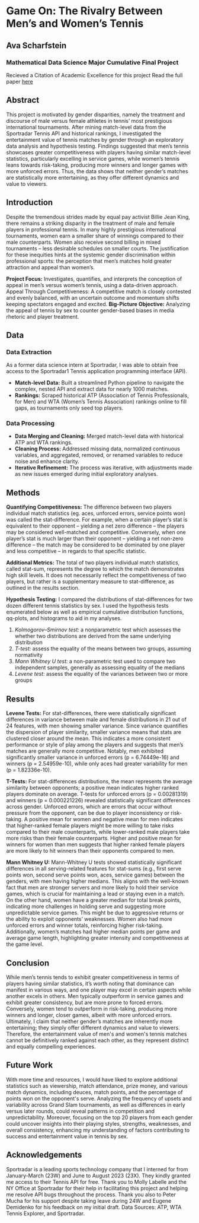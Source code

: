# Game On: The Rivalry Between Men’s and Women’s Tennis
## Ava Scharfstein
### Mathematical Data Science Major Cumulative Final Project
Recieved a Citation of Academic Excellence for this project
Read the full paper [here]()


## Abstract
This project is motivated by gender disparities, namely the treatment and discourse of male versus female athletes in tennis’ most prestigious international tournaments. After mining match-level data from the Sportradar Tennis API and historical rankings, I investigated the entertainment value of tennis matches by gender through an exploratory data analysis and hypothesis testing. Findings suggested that men’s tennis showcases greater competitiveness with players having similar match-level statistics, particularly excelling in service games, while women’s tennis leans towards risk-taking, producing more winners and longer games with more unforced errors. Thus, the data shows that neither gender’s matches are statistically more entertaining, as they offer different dynamics and value to viewers.

## Introduction

Despite the tremendous strides made by equal pay activist Billie Jean King, there remains a striking disparity in the treatment of male and female players in professional tennis. In many highly prestigious international tournaments, women earn a smaller share of winnings compared to their male counterparts. Women also receive second billing in mixed tournaments – less desirable schedules on smaller courts. The justification for these inequities hints at the systemic gender discrimination within professional sports: the perception that men’s matches hold greater attraction and appeal than women’s.

**Project Focus:** Investigates, quantifies, and interprets the conception of appeal in men’s versus women’s tennis, using a data-driven approach.
Appeal Through Competitiveness: A competitive match is closely contested and evenly balanced, with an uncertain outcome and momentum shifts keeping spectators engaged and excited.
**Big-Picture Objective:** Analyzing the appeal of tennis by sex to counter gender-based biases in media rhetoric and player treatment.

## Data
### Data Extraction
As a former data science intern at Sportradar, I was able to obtain free access to the Sportradar1 Tennis application programming interface (API).
* **Match-level Data:** Built a streamlined Python pipeline to navigate the complex, nested API and extract data for nearly 1000 matches.
* **Rankings:** Scraped historical ATP (Association of Tennis Professionals, for Men) and WTA (Women’s Tennis Association) rankings online to fill gaps, as tournaments only seed top players.

### Data Processing
* **Data Merging and Cleaning:** Merged match-level data with historical ATP and WTA rankings.
* **Cleaning Process:** Addressed missing data, normalized continuous variables, and aggregated, removed, or renamed variables to reduce noise and enhance clarity.
* **Iterative Refinement:** The process was iterative, with adjustments made as new issues emerged during initial exploratory analyses.

## Methods

**Quantifying Competitiveness:** The difference between two players individual match statistics (eg. aces, unforced errors, service points won) was called the stat-difference. For example, when a certain player’s stat is equivalent to their opponent – yielding a net zero difference – the players may be considered well-matched and competitive. Conversely, when one player’s stat is much larger than their opponent – yielding a net non-zero difference – the match may be considered to be dominated by one player and less competitive – in regards to that specific statistic.

**Additional Metrics:** The total of two players individual match statistics, called stat-sum, represents the degree to which the match demonstrates high skill levels. It does not necessarily reflect the competitiveness of two players, but rather is a supplementary measure to stat-difference, as outlined in the results section.

**Hypothesis Testing:** I compared the distributions of stat-differences for two dozen different tennis statistics by sex. I used the hypothesis tests enumerated below as well as empirical cumulative distribution functions, qq-plots, and histograms to aid in my analyses.
  1. *Kolmogorov–Smirnov test:* a nonparametric test which assesses the whether two distributions are derived from the same underlying distribution
  2. *T-test:* assess the equality of the means between two groups, assuming normativity
  3. *Mann Whitney U test:* a non-parametric test used to compare two independent samples, generally as assessing equality of the medians
  4. *Levene test:* assess the equality of the variances between two or more groups

## Results

**Levene Tests:** For stat-differences, there were statistically significant differences in variance between male and female distributions in 21 out of 24 features, with men showing smaller variance. Since variance quantifies the dispersion of player similarity, smaller variance means that stats are clustered closer around the mean. This indicates a more consistent performance or style of play among the players and suggests that men’s matches are generally more competitive. Notably, men exhibited significantly smaller variance in unforced errors (p = 6.74449e-16) and winners (p = 2.54959e-10), while only aces had greater variability for men (p = 1.82336e-10).

**T-Tests:** For stat-differences distributions, the mean represents the average similarity between opponents; a positive mean indicates higher ranked players dominate on average. T-tests for unforced errors (p = 0.00281319) and winners (p = 0.000221226) revealed statistically significant differences across gender. Unforced errors, which are errors that occur without pressure from the opponent, can be due to player inconsistency or risk-taking. A positive mean for women and negative mean for men indicates that higher-ranked female players might be more willing to take risks compared to their male counterparts, while lower-ranked male players take more risks than their female counterparts. Higher and positive mean for winners for women than men suggests that higher ranked female players are more likely to hit winners than their opponents compared to men.

**Mann Whitney U:** Mann-Whitney U tests showed statistically significant differences in all serving-related features for stat-sums (e.g., first serve points won, second serve points won, aces, service games) between the genders, with men having higher medians. This aligns with the well-known fact that men are stronger servers and more likely to hold their service games, which is crucial for maintaining a lead or staying even in a match. On the other hand, women have a greater median for total break points, indicating more challenges in holding serve and suggesting more unpredictable service games. This might be due to aggressive returns or the ability to exploit opponents’ weaknesses. Women also had more unforced errors and winner totals, reinforcing higher risk-taking. Additionally, women’s matches had higher median points per game and average game length, highlighting greater intensity and competitiveness at the game level.


## Conclusion
While men’s tennis tends to exhibit greater competitiveness in terms of players having similar statistics, it’s worth noting that dominance can manifest in various ways, and one player may excel in certain aspects while another excels in others. Men typically outperform in service games and exhibit greater consistency, but are more prone to forced errors. Conversely, women tend to outperform in risk-taking, producing more winners and longer, closer games, albeit with more unforced errors. Ultimately, I claim that neither gender’s matches are inherently more entertaining; they simply offer different dynamics and value to viewers. Therefore, the entertainment value of men's and women's tennis matches cannot be definitively ranked against each other, as they represent distinct and equally compelling experiences.

## Future Work
With more time and resources, I would have liked to explore additional statistics such as viewership, match attendance, prize money, and various match dynamics, including deuces, match points, and the percentage of points won on the opponent's serve. Analyzing the frequency of upsets and variability across Grand Slam tournaments, as well as differences in early versus later rounds, could reveal patterns in competition and unpredictability. Moreover, focusing on the top 20 players from each gender could uncover insights into their playing styles, strengths, weaknesses, and overall consistency, enhancing my understanding of factors contributing to success and entertainment value in tennis by sex.

## Acknowledgements
Sportradar is a leading sports technology company that I interned for from January-March (23W) and June to August 2023 (23X). They kindly granted me access to their Tennis API for free. Thank you to Molly Labelle and the NY Office at Sportradar for their help in facilitating this project and helping me resolve API bugs throughout the process. Thank you also to Peter Mucha for his support despite taking leave during 24W and Eugene Demidenko for his feedback on my initial draft. 
Data Sources: ATP, WTA Tennis Explorer, and Sportradar.
